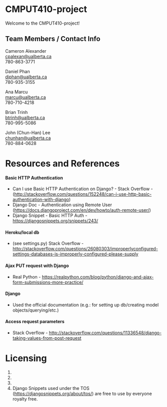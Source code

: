 # CMPUT410-project
Welcome to the CMPUT410-project!

Team Members / Contact Info
------------
Cameron Alexander  
cpalexan@ualberta.ca  
780-863-3771  

Daniel Phan  
djphan@ualberta.ca  
780-935-3155  

Ana Marcu  
marcu@ualberta.ca  
780-710-4218  

Brian Trinh  
btrinh@ualberta.ca  
780-995-5086

John (Chun-Han) Lee <br>
chunhan@ualberta.ca <br>
780-884-0628


Resources and References
====

#### Basic HTTP Authentication

* Can I use Basic HTTP Authentication on Django? - Stack Overflow - (http://stackoverflow.com/questions/152248/can-i-use-http-basic-authentication-with-django)
* Django Doc - Authentication using Remote User (https://docs.djangoproject.com/en/dev/howto/auth-remote-user/)
* Django Snippet - Basic HTTP Auth - https://djangosnippets.org/snippets/243/


#### Heroku/local db
* (see settings.py) Stack Overflow - http://stackoverflow.com/questions/26080303/improperlyconfigured-settings-databases-is-improperly-configured-please-supply

#### Ajax PUT request with Django
* Real Python - https://realpython.com/blog/python/django-and-ajax-form-submissions-more-practice/

#### Django
* Used the official documentation (e.g.: for setting up db/creating model objects/querying/etc.)


#### Access request parameters
* Stack Overflow - http://stackoverflow.com/questions/11336548/django-taking-values-from-post-request

Licensing
===
1.
2.
3.
4. Django Snippets used under the TOS (https://djangosnippets.org/about/tos/) are free to use by everyone royalty free.
